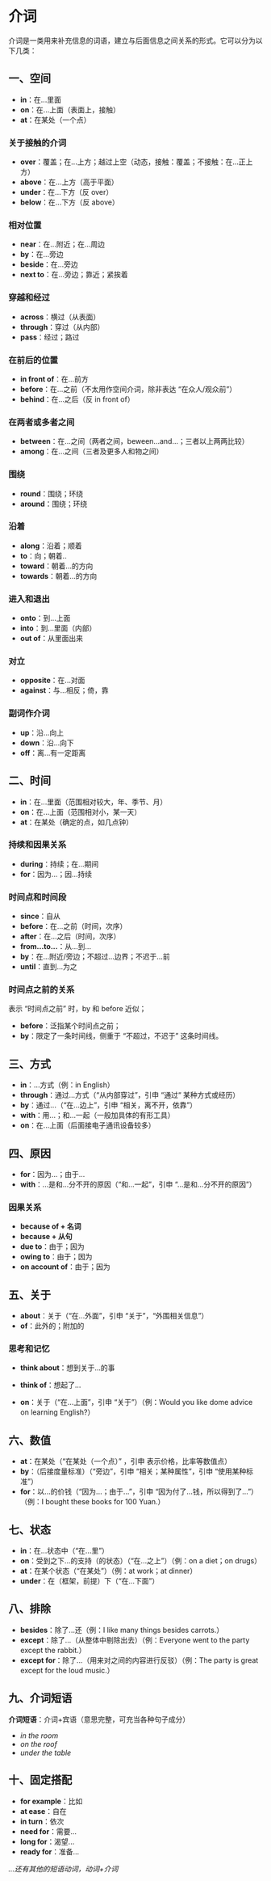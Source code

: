 # 介词

介词是一类用来补充信息的词语，建立与后面信息之间关系的形式。它可以分为以下几类：

## 一、空间

- **in**：在...里面
- **on**：在...上面（表面上，接触）
- **at**：在某处（一个点）

### 关于接触的介词

- **over**：覆盖；在...上方；越过上空（动态，接触：覆盖；不接触：在...正上方）
- **above**：在...上方（高于平面）
- **under**：在...下方（反 over）
- **below**：在...下方（反 above）

### 相对位置

- **near**：在...附近；在...周边
- **by**：在...旁边
- **beside**：在...旁边
- **next to**：在...旁边；靠近；紧挨着

### 穿越和经过

- **across**：横过（从表面）
- **through**：穿过（从内部）
- **pass**：经过；路过

### 在前后的位置

- **in front of**：在...前方
- **before**：在...之前（不太用作空间介词，除非表达 “在众人/观众前”）
- **behind**：在...之后（反 in front of）

### 在两者或多者之间

- **between**：在...之间（两者之间，beween...and...；三者以上两两比较）
- **among**：在...之间（三者及更多人和物之间）

### 围绕

- **round**：围绕；环绕
- **around**：围绕；环绕

### 沿着

- **along**：沿着；顺着
- **to**：向；朝着..
- **toward**：朝着...的方向
- **towards**：朝着...的方向

### 进入和退出

- **onto**：到...上面
- **into**：到...里面（内部）
- **out of**：从里面出来

### 对立

- **opposite**：在...对面
- **against**：与...相反；倚，靠

### 副词作介词

- **up**：沿...向上
- **down**：沿...向下
- **off**：离...有一定距离

## 二、时间

- **in**：在...里面（范围相对较大，年、季节、月）
- **on**：在...上面（范围相对小，某一天）
- **at**：在某处（确定的点，如几点钟）

### 持续和因果关系

- **during**：持续；在...期间
- **for**：因为...；因...持续

### 时间点和时间段

- **since**：自从
- **before**：在...之前（时间，次序）
- **after**：在...之后（时间，次序）
- **from...to...**：从...到...
- **by**：在...附近/旁边；不超过...边界；不迟于...前
- **until**：直到...为之

### 时间点之前的关系

表示 “时间点之前” 时，by 和 before 近似；

- **before**：泛指某个时间点之前；
- **by**：限定了一条时间线，侧重于 “不超过，不迟于” 这条时间线。

## 三、方式

- **in**：...方式（例：in English）
- **through**：通过...方式（“从内部穿过”，引申 “通过“ 某种方式或经历）
- **by**：通过...（“在...边上”，引申 “相关，离不开，依靠”）
- **with**：用...；和...一起（一般加具体的有形工具）
- **on**：在...上面（后面接电子通讯设备较多）

## 四、原因

- **for**：因为...；由于...
- **with**：...是和...分不开的原因（“和...一起”，引申 “...是和...分不开的原因”）

### 因果关系

- **because of + 名词**
- **because + 从句**
- **due to**：由于；因为
- **owing to**：由于；因为
- **on account of**：由于；因为

## 五、关于

- **about**：关于（“在...外面”，引申 “关于”，“外围相关信息”）
- **of**：此外的；附加的

### 思考和记忆

- **think about**：想到关于...的事
- **think of**：想起了...

- **on**：关于（“在...上面”，引申 “关于”）（例：Would you like dome advice on learning English?）

## 六、数值

- **at**：在某处（“在某处（一个点）”  ，引申 表示价格，比率等数值点）
- **by**：（后接度量标准）（“旁边”，引申 “相关；某种属性”，引申 “使用某种标准”）
- **for**：以...的价钱（“因为...；由于...”，引申 “因为付了...钱，所以得到了...”）（例：I bought these books for 100 Yuan.）

## 七、状态

- **in**：在...状态中（“在...里”）
- **on**：受到之下...的支持（的状态）（“在...之上”）（例：on a diet；on drugs）
- **at**：在某个状态（“在某处”）（例：at work；at dinner）
- **under**：在（框架，前提）下（“在...下面”）

## 八、排除

- **besides**：除了...还（例：I like many things besides carrots.）
- **except**：除了...（从整体中剔除出去）（例：Everyone went to the party except the rabbit.）
- **except for**：除了...（用来对之间的内容进行反驳）（例：The party is great except for the loud music.）

## 九、介词短语

**介词短语**：介词+宾语（意思完整，可充当各种句子成分）

- *in the room*
- *on the roof*
- *under the table*

## 十、固定搭配

- **for example**：比如
- **at ease**：自在
- **in turn**：依次
- **need for**：需要...
- **long for**：渴望...
- **ready for**：准备...

*...还有其他的短语动词，动词+介词*

